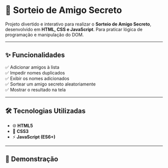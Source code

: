 # 🎁 Sorteio de Amigo Secreto  

Projeto divertido e interativo para realizar o **Sorteio de Amigo Secreto**, desenvolvido em **HTML, CSS e JavaScript**. Para praticar lógica de programação e manipulação do DOM.  

---

## ✨ Funcionalidades  

✅ Adicionar amigos à lista  
✅ Impedir nomes duplicados  
✅ Exibir os nomes adicionados  
✅ Sortear um amigo secreto aleatoriamente  
✅ Mostrar o resultado na tela  

---

## 🛠️ Tecnologias Utilizadas  

- 🌐 **HTML5**  
- 🎨 **CSS3**  
- ⚡ **JavaScript (ES6+)**  

---

## 📸 Demonstração  
